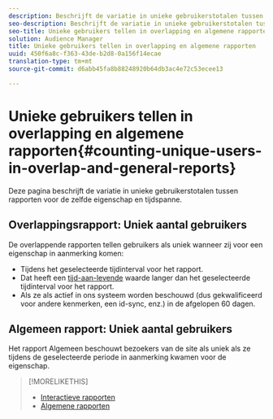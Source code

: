 ```yaml
---
description: Beschrijft de variatie in unieke gebruikerstotalen tussen rapporten voor het zelfde bezit en tijdspanne.
seo-description: Beschrijft de variatie in unieke gebruikerstotalen tussen rapporten voor het zelfde bezit en tijdperiode in de Manager van de Publiek van Adobe
seo-title: Unieke gebruikers tellen in overlapping en algemene rapporten in AAM
solution: Audience Manager
title: Unieke gebruikers tellen in overlapping en algemene rapporten
uuid: 450f6a8c-f363-43de-b2d8-0a156f14ecae
translation-type: tm+mt
source-git-commit: d6abb45fa8b88248920b64db3ac4e72c53ecee13

---
```



# Unieke gebruikers tellen in overlapping en algemene rapporten{#counting-unique-users-in-overlap-and-general-reports}

Deze pagina beschrijft de variatie in unieke gebruikerstotalen tussen rapporten voor de zelfde eigenschap en tijdspanne.

<!-- 

c_unique_user_counts.xml

 -->

## Overlappingsrapport: Uniek aantal gebruikers

De overlappende rapporten tellen gebruikers als uniek wanneer zij voor een eigenschap in aanmerking komen:

* Tijdens het geselecteerde tijdinterval voor het rapport.
* Dat heeft een [tijd-aan-levende](../features/traits/segment-ttl-explained.md) waarde langer dan het geselecteerde tijdinterval voor het rapport.
* Als ze als actief in ons systeem worden beschouwd (dus gekwalificeerd voor andere kenmerken, een id-sync, enz.) in de afgelopen 60 dagen.

## Algemeen rapport: Uniek aantal gebruikers

Het rapport Algemeen beschouwt bezoekers van de site als uniek als ze tijdens de geselecteerde periode in aanmerking kwamen voor de eigenschap.

>[!MORELIKETHIS]
>
>* [Interactieve rapporten](../reporting/dynamic-reports/dynamic-reports.md#interactive-and-overlap-reports)
>* [Algemene rapporten](../reporting/general-reports.md#general-reports-overview)

